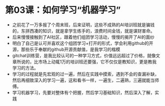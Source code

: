 # 第03课：如何学习“机器学习”

* 之前花了一万多报了个周末班，后来证明，这些不成熟的AI培训班就是骗钱的，东拼西凑的知识，就是拿学生练手的，浪费时间金钱，就是谋财害命。
* 后来慢慢接触到了AI社区，跟着他们组团学习活动，慢慢的揭开了AI的面纱
* 明白了自己是认可并喜欢这个组团学习+打开的形式，学会利用github的开源，那些乐于奉献的github开源贡献值，是我学习的楷模
* gitchat训练营，是我比较认可的一种学习方式，价值远远超过了价格，就像文章所说的，比市场上动辄1万的培训班还要强，它不仅仅是教知识，更是教我学习的方法。
* 学习的过程就是先宏观的过一遍，然后在实践中摸索，遇到不会的查漏补缺，然后再细致深入的学习一遍，这和看书一样，一遍生，二遍熟，三遍就能当师傅。
* 学习机器学习，先要对整体有个把握，然后学习基础知识，然后深入了解，实践

